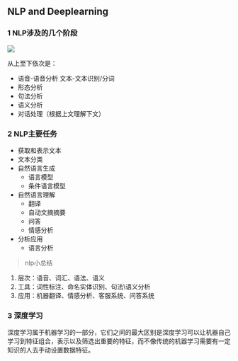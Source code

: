 ## NLP and Deeplearning

### 1 NLP涉及的几个阶段

![](http://wx3.sinaimg.cn/large/006Fmjmcly1fgbheqpdgcj31as0qs0zn.jpg)

从上至下依次是：

- 语音-语音分析  文本-文本识别/分词
- 形态分析
- 句法分析
- 语义分析
- 对话处理（根据上文理解下文）

### 2 NLP主要任务

- 获取和表示文本
- 文本分类
- 自然语言生成
	- 语言模型
	- 条件语言模型
- 自然语言理解
	- 翻译
	- 自动文摘摘要
	- 问答
	- 情感分析
-  分析应用
	- 语言分析

> nlp小总结

1. 层次：语音、词汇、语法、语义
1. 工具：词性标注、命名实体识别、句法\语义分析
1. 应用：机器翻译、情感分析、客服系统、问答系统

### 3 深度学习

深度学习属于机器学习的一部分，它们之间的最大区别是深度学习可以让机器自己学习到特征组合，表示以及筛选出重要的特征，而不像传统的机器学习需要有一定知识的人去手动设置数据特征。